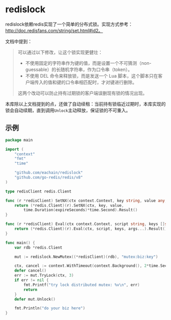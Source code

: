 # redislock

redislock依赖redis实现了一个简单的分布式锁。实现方式参考：http://doc.redisfans.com/string/set.html#id2。

文档中提到：

> 可以通过以下修改，让这个锁实现更健壮：
>
> - 不使用固定的字符串作为键的值，而是设置一个不可猜测（non-guessable）的长随机字符串，作为口令串（token）。
> - 不使用 DEL 命令来释放锁，而是发送一个 Lua 脚本，这个脚本只在客户端传入的值和键的口令串相匹配时，才对键进行删除。
>
> 这两个改动可以防止持有过期锁的客户端误删现有锁的情况出现。

本库除以上文档提到的点，还做了自动续租：当前持有锁临近过期时，本库实现的锁会自动续期，直到调用`Unlock`主动释放，保证锁的不可重入。



## 示例

```go
package main

import (
	"context"
	"fmt"
	"time"

	"github.com/eachain/redislock"
	"github.com/go-redis/redis/v8"
)

type redisClient redis.Client

func (r *redisClient) SetNX(ctx context.Context, key string, value any, expireSeconds int64) (bool, error) {
	return (*redis.Client)(r).SetNX(ctx, key, value,
		time.Duration(expireSeconds)*time.Second).Result()
}

func (r *redisClient) Eval(ctx context.Context, script string, keys []string, args ...any) (any, error) {
	return (*redis.Client)(r).Eval(ctx, script, keys, args...).Result()
}

func main() {
	var rdb *redis.Client

	mut := redislock.NewMutex((*redisClient)(rdb), "mutex:biz:key")

	ctx, cancel := context.WithTimeout(context.Background(), 2*time.Second)
	defer cancel()
	err := mut.TryLock(ctx, 3)
	if err != nil {
		fmt.Printf("try lock distributed mutex: %v\n", err)
		return
	}
	defer mut.Unlock()

	fmt.Println("do your biz here")
}
```



